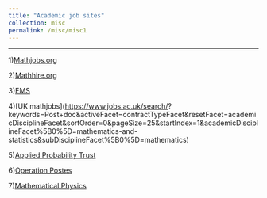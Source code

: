 ```yaml
---
title: "Academic job sites"
collection: misc
permalink: /misc/misc1
---
```


---


1)[Mathjobs.org](https://www.mathjobs.org/jobs?joblist-0-3---0-pt--)


2)[Mathhire.org](https://mathhire.org/jobs/academia)


3)[EMS](https://euromathsoc.org/jobs)

4)[UK mathjobs](https://www.jobs.ac.uk/search/? 
 keywords=Post+doc&activeFacet=contractTypeFacet&resetFacet=academicDisciplineFacet&sortOrder=0&pageSize=25&startIndex=1&academicDisciplineFacet%5B0%5D=mathematics-and- 
 statistics&subDisciplineFacet%5B0%5D=mathematics)

5)[Applied Probability Trust](https://www.appliedprobability.org/jobs)

6)[Operation Postes](http://postes.smai.emath.fr/postdoc/)

7)[Mathematical Physics](https://www.iamp.org/page.php?page=page_positions)

   
